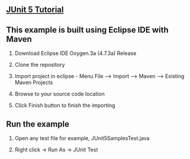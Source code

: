 ## [JUnit 5 Tutorial](https://www.journaldev.com/20834/junit5-tutorial)

## This example is built using Eclipse IDE with Maven

1. Download Eclipse IDE Oxygen.3a (4.7.3a) Release
 
2. Clone the repository 

3. Import project in eclipse - Menu File –> Import –> Maven –> Existing Maven Projects

4. Browse to your source code location

5. Click Finish button to finish the importing

## Run the example

1. Open any test file for example, JUnit5SamplesTest.java 

2. Right click -> Run As -> JUnit Test
